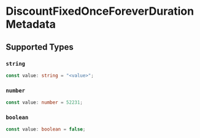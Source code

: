 # DiscountFixedOnceForeverDurationMetadata


## Supported Types

### `string`

```typescript
const value: string = "<value>";
```

### `number`

```typescript
const value: number = 52231;
```

### `boolean`

```typescript
const value: boolean = false;
```

